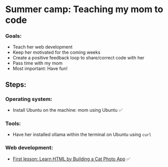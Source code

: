 # Summer camp: Teaching my mom to code

### **Goals:**

- Teach her web development
- Keep her motivated for the coming weeks
- Create a positive feedback loop to share/correct code with her
- Pass time with my mom
- Most important: Have fun!

## Steps:

### Operating system:
- Install Ubuntu on the machine: mom using Ubuntu :white_check_mark:

### Tools:
- Have her installed ollama within the terminal on Ubuntu using ```curl```

### Web development:
- [First lesson: Learn HTML by Building a Cat Photo App](https://www.freecodecamp.org/learn/2022/responsive-web-design/) :white_check_mark:
